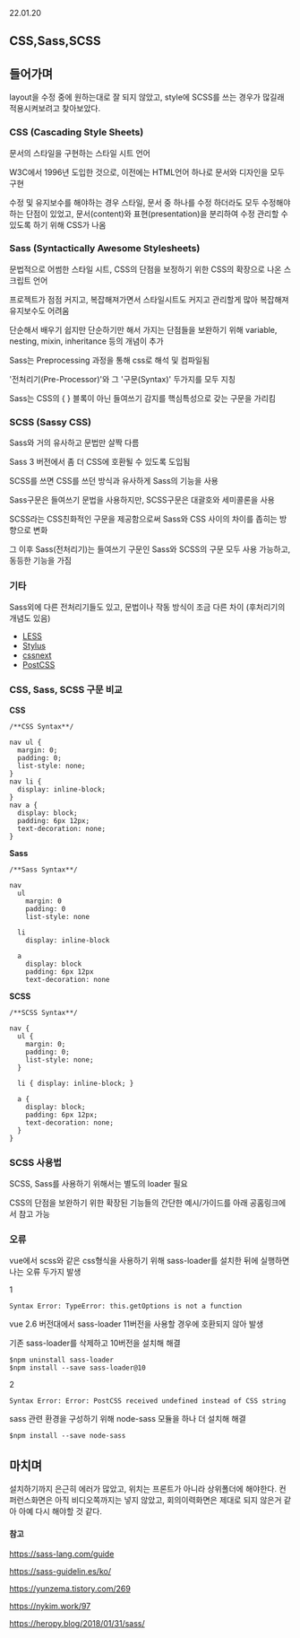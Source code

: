 22.01.20

## CSS,Sass,SCSS

## 들어가며

layout을 수정 중에 원하는대로 잘 되지 않았고, style에 SCSS를 쓰는 경우가 많길래 적용시켜보려고 찾아보았다. 



### CSS (Cascading Style Sheets)

문서의 스타일을 구현하는 스타일 시트 언어

W3C에서 1996년 도입한 것으로, 이전에는 HTML언어 하나로 문서와 디자인을 모두 구현

수정 및 유지보수를 해야하는 경우 스타일, 문서 중 하나를 수정 하더라도 모두 수정해야하는 단점이 있었고, 문서(content)와 표현(presentation)을 분리하여 수정 관리할 수 있도록 하기 위해 CSS가 나옴



### Sass (Syntactically Awesome Stylesheets)

문법적으로 어썸한 스타일 시트, CSS의 단점을 보정하기 위한 CSS의 확장으로 나온 스크립트 언어

프로젝트가 점점 커지고, 복잡해져가면서 스타일시트도 커지고 관리할게 많아 복잡해져 유지보수도 어려움

단순해서 배우기 쉽지만 단순하기만 해서 가지는 단점들을 보완하기 위해 variable, nesting, mixin, inheritance 등의 개념이 추가

Sass는 Preprocessing 과정을 통해 css로 해석 및 컴파일됨

'전처리기(Pre-Processor)'와 그 '구문(Syntax)' 두가지를 모두 지칭

Sass는 CSS의 { } 블록이 아닌 들여쓰기 감지를 핵심특성으로 갖는 구문을 가리킴

 

### SCSS (Sassy CSS)

Sass와 거의 유사하고 문법만 살짝 다름

Sass 3 버전에서 좀 더 CSS에 호환될 수 있도록 도입됨

 SCSS를 쓰면 CSS를 쓰던 방식과 유사하게 Sass의 기능을 사용

Sass구문은 들여쓰기 문법을 사용하지만,  SCSS구문은 대괄호와 세미콜론을 사용

SCSS라는 CSS친화적인 구문을 제공함으로써 Sass와 CSS 사이의 차이를 좁히는 방향으로 변화

그 이후 Sass(전처리기)는 들여쓰기 구문인 Sass와 SCSS의 구문 모두 사용 가능하고, 동등한 기능을 가짐



### 기타

Sass외에 다른 전처리기들도 있고, 문법이나 작동 방식이 조금 다른 차이 (후처리기의 개념도 있음)

- [LESS](http://lesscss.org/)
- [Stylus](http://learnboost.github.io/stylus/)
- [cssnext](https://cssnext.github.io/)
- [PostCSS](https://github.com/postcss/postcss)



### CSS, Sass, SCSS 구문 비교

**CSS**

```
/**CSS Syntax**/

nav ul {
  margin: 0;
  padding: 0;
  list-style: none;
}
nav li {
  display: inline-block;
}
nav a {
  display: block;
  padding: 6px 12px;
  text-decoration: none;
}
```

**Sass**

```
/**Sass Syntax**/

nav
  ul
    margin: 0
    padding: 0
    list-style: none

  li
    display: inline-block

  a
    display: block
    padding: 6px 12px
    text-decoration: none
```

**SCSS**

```
/**SCSS Syntax**/

nav {
  ul {
    margin: 0;
    padding: 0;
    list-style: none;
  }

  li { display: inline-block; }

  a {
    display: block;
    padding: 6px 12px;
    text-decoration: none;
  }
}
```

 

### **SCSS 사용법**

SCSS, Sass를 사용하기 위해서는 별도의 loader 필요

CSS의 단점을 보완하기 위한 확장된 기능들의 간단한 예시/가이드를 아래 공홈링크에서 참고 가능



### 오류

vue에서 scss와 같은 css형식을 사용하기 위해 sass-loader를 설치한 뒤에 실행하면 나는 오류 두가지 발생

1

```
Syntax Error: TypeError: this.getOptions is not a function
```

vue 2.6 버전대에서 sass-loader 11버전을 사용할 경우에 호환되지 않아 발생

기존 sass-loader를 삭제하고 10버전을 설치해 해결

```
$npm uninstall sass-loader
$npm install --save sass-loader@10
```



2

```
Syntax Error: Error: PostCSS received undefined instead of CSS string
```

sass 관련 환경을 구성하기 위해 node-sass 모듈을 하나 더 설치해 해결

```
$npm install --save node-sass
```



## 마치며

설치하기까지 은근히 에러가 많았고, 위치는 프론트가 아니라 상위폴더에 해야한다. 컨퍼런스화면은 아직 비디오쪽까지는 넣지 않았고, 회의이력화면은 제대로 되지 않은거 같아 아예 다시 해야할 것 같다.



#### 참고

https://sass-lang.com/guide

https://sass-guidelin.es/ko/

https://yunzema.tistory.com/269

https://nykim.work/97

https://heropy.blog/2018/01/31/sass/